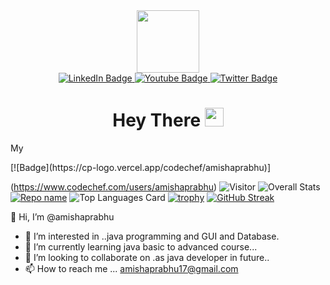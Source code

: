 
<div id="header" align="center">
  <img src="https://media.giphy.com/media/M9gbBd9nbDrOTu1Mqx/giphy.gif" width="100"/>
</div>


<div id="badges" align="center">
  <a href="https://www.linkedin.com/in/amisha-prabhu-5a9841192/">
    <img src="https://img.shields.io/badge/LinkedIn-blue?style=for-the-badge&logo=linkedin&logoColor=white" alt="LinkedIn Badge"/>
  </a>
  <a href="your-youtube-URL">
    <img src="https://img.shields.io/badge/YouTube-red?style=for-the-badge&logo=youtube&logoColor=white" alt="Youtube Badge"/>
  </a>
  <a href="your-twitter-URL">
    <img src="https://img.shields.io/badge/Twitter-blue?style=for-the-badge&logo=twitter&logoColor=white" alt="Twitter Badge"/>
  </a>
</div>

<div align="center"><img src="https://komarev.com/ghpvc/?username=amishaprabhu&style=flat-square&color=blue"  alt=""/></div>


<h1 align="center">
  Hey There
  <img src="https://media.giphy.com/media/hvRJCLFzcasrR4ia7z/giphy.gif" width="30px"/>
</h1>



My 
<!---
amishaprabhu/amishaprabhu is a ✨ special ✨ repository because its `README.md` (this file) appears on your GitHub profile.
You can click the Preview link to take a look at your changes.
--->[![Badge](https://cp-logo.vercel.app/codechef/amishaprabhu)]
(https://www.codechef.com/users/amishaprabhu)
![Visitor](https://visitor-badge.laobi.icu/badge?page_id=amishaprabhu.amishaprabhu)
![Overall Stats](https://github-readme-stats.vercel.app/api?username=amishaprabhu&count_private=true&show_icons=true&hide=contribs)
[![Repo name](https://github-readme-stats.vercel.app/api/pin/?username=amishaprabhu&repo=amishaprabhu)](https://github.com/amishaprabhu/amishaprabhu)
![Top Languages Card](https://github-readme-stats.vercel.app/api/top-langs/?username=amishaprabhu)
[![trophy](https://github-profile-trophy.vercel.app/?username=amishaprabhu)](https://github.com/amishaprabhu/github-profile-trophy)
[![GitHub Streak](https://github-readme-streak-stats.herokuapp.com/?user=amishaprabhu)](https://git.io/streak-stats)

👋 Hi, I’m @amishaprabhu
- 👀 I’m interested in ..java programming and GUI and Database.
- 🌱 I’m currently learning java basic to advanced course...
- 💞️ I’m looking to collaborate on .as java developer in future..
- 📫 How to reach me ... amishaprabhu17@gmail.com

